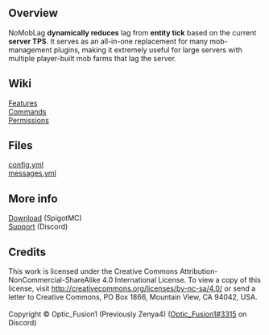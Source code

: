 ## Overview
NoMobLag **dynamically reduces** lag from **entity tick** based on the current **server TPS**. It serves as an all-in-one replacement for many mob-management plugins, making it extremely useful for large servers with multiple player-built mob farms that lag the server.

## Wiki
[Features](https://github.com/OpticFusion1/NoMobLag/wiki/Features)<br>
[Commands](https://github.com/OpticFusion1/NoMobLag/wiki/Commands)<br>
[Permissions](https://github.com/OpticFusion1/NoMobLag/wiki/Permissions)

## Files
[config.yml](https://github.com/OpticFusion1/NoMobLag/blob/master/src/main/resources/config.yml)<br>
[messages.yml](https://github.com/OpticFusion1/NoMobLag/blob/master/src/main/resources/messages.yml)

## More info
[Download](https://www.spigotmc.org/resources/%E2%9D%8C%E2%98%A2%EF%B8%8F-nomoblag-%E2%98%A2%EF%B8%8F%E2%9D%8C-entity-farm-limiter-spawner-nerf-mob-freezing-more.98912/) (SpigotMC)<br>
[Support](https://discord.gg/jMEsq4zHVA) (Discord)

## Credits
This work is licensed under the Creative Commons Attribution-NonCommercial-ShareAlike 4.0 International License. To view a copy of this license, visit http://creativecommons.org/licenses/by-nc-sa/4.0/ or send a letter to Creative Commons, PO Box 1866, Mountain View, CA 94042, USA.<br><br>
Copyright © Optic_Fusion1 (Previously Zenya4) ([Optic_Fusion1#3315](https://discord.gg/jMEsq4zHVA) on Discord)
